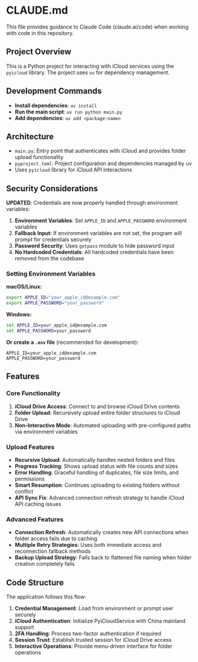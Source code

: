 # CLAUDE.md

This file provides guidance to Claude Code (claude.ai/code) when working with code in this repository.

## Project Overview

This is a Python project for interacting with iCloud services using the `pyicloud` library. The project uses `uv` for dependency management.

## Development Commands

- **Install dependencies**: `uv install`
- **Run the main script**: `uv run python main.py`
- **Add dependencies**: `uv add <package-name>`

## Architecture

- `main.py`: Entry point that authenticates with iCloud and provides folder upload functionality
- `pyproject.toml`: Project configuration and dependencies managed by uv
- Uses `pyicloud` library for iCloud API interactions

## Security Considerations

**UPDATED**: Credentials are now properly handled through environment variables:

1. **Environment Variables**: Set `APPLE_ID` and `APPLE_PASSWORD` environment variables
2. **Fallback Input**: If environment variables are not set, the program will prompt for credentials securely
3. **Password Security**: Uses `getpass` module to hide password input
4. **No Hardcoded Credentials**: All hardcoded credentials have been removed from the codebase

### Setting Environment Variables

**macOS/Linux:**
```bash
export APPLE_ID="your_apple_id@example.com"
export APPLE_PASSWORD="your_password"
```

**Windows:**
```cmd
set APPLE_ID=your_apple_id@example.com
set APPLE_PASSWORD=your_password
```

**Or create a `.env` file** (recommended for development):
```
APPLE_ID=your_apple_id@example.com
APPLE_PASSWORD=your_password
```

## Features

### Core Functionality
1. **iCloud Drive Access**: Connect to and browse iCloud Drive contents
2. **Folder Upload**: Recursively upload entire folder structures to iCloud Drive
3. **Non-Interactive Mode**: Automated uploading with pre-configured paths via environment variables

### Upload Features
- **Recursive Upload**: Automatically handles nested folders and files
- **Progress Tracking**: Shows upload status with file counts and sizes
- **Error Handling**: Graceful handling of duplicates, file size limits, and permissions
- **Smart Resumption**: Continues uploading to existing folders without conflict
- **API Sync Fix**: Advanced connection refresh strategy to handle iCloud API caching issues

### Advanced Features
- **Connection Refresh**: Automatically creates new API connections when folder access fails due to caching
- **Multiple Retry Strategies**: Uses both immediate access and reconnection fallback methods
- **Backup Upload Strategy**: Falls back to flattened file naming when folder creation completely fails

## Code Structure

The application follows this flow:
1. **Credential Management**: Load from environment or prompt user securely
2. **iCloud Authentication**: Initialize PyiCloudService with China mainland support
3. **2FA Handling**: Process two-factor authentication if required
4. **Session Trust**: Establish trusted session for iCloud Drive access
5. **Interactive Operations**: Provide menu-driven interface for folder operations